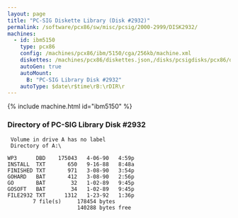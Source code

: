 ```yaml
---
layout: page
title: "PC-SIG Diskette Library (Disk #2932)"
permalink: /software/pcx86/sw/misc/pcsig/2000-2999/DISK2932/
machines:
  - id: ibm5150
    type: pcx86
    config: /machines/pcx86/ibm/5150/cga/256kb/machine.xml
    diskettes: /machines/pcx86/diskettes.json,/disks/pcsigdisks/pcx86/diskettes.json
    autoGen: true
    autoMount:
      B: "PC-SIG Library Disk #2932"
    autoType: $date\r$time\rB:\rDIR\r
---
```


{% include machine.html id="ibm5150" %}

### Directory of PC-SIG Library Disk #2932

     Volume in drive A has no label
     Directory of A:\

    WP3      DBD    175043   4-06-90   4:59p
    INSTALL  TXT       650   9-16-88   8:48a
    FINISHED TXT       971   3-08-90   3:54p
    GOHARD   BAT       412   3-08-90   2:56p
    GO       BAT        32   1-02-89   9:45p
    GOSOFT   BAT        34   1-02-89   9:45p
    FILE2932 TXT      1312   1-23-92   1:36p
            7 file(s)     178454 bytes
                          140288 bytes free
